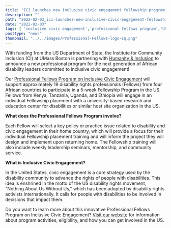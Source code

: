 ```yaml
---
title: "ICI launches new inclusive civic engagement fellowship program for emerging leaders in Africa"
description: ""
path: "2022-02-03_ici-launches-new-inclusive-civic-engagement-fellowship-program-for-emerging-leaders-in-africa.md"
date: "2022-02-03"
tags: [ 'inclusive civic engagement','professional fellows program','US Department of State','Africa','Institute for Community Inclusion','Humantiy & Inclusion']
posttype: "news"
thumbnail: "../../images/Professional-Fellows-logo-sq.png"
---
```


With funding from the US Department of State, the Institute for Community Inclusion (CI) at UMass Boston is partnering with [Humanity & Inclusion](https://www.hi-us.org/) to announce a new professional program for the next generation of African disability leaders committed to inclusive civic engagement!

Our [Professional Fellows Program on Inclusive Civic Engagement](https://pfpinclusion.org/) will support approximately 19 disability rights professionals (Fellows) from four African countries to participate in a 5-week Fellowship Program in the US. Fellows from Kenya, Tanzania, Uganda, and Ethiopia will engage in an individual Fellowship placement with a university-based research and education center for disabilities or similar host site organization in the US.

**What does the Professional Fellows Program involve?**

Each Fellow will select a key policy or practice issue related to disability and civic engagement in their home country, which will provide a focus for their individual Fellowship placement training and will inform the project they will design and implement upon returning home. The Fellowship training will also include weekly leadership seminars, mentorship, and community service.

**What is Inclusive Civic Engagement?**

In the United States, civic engagement is a core strategy used by the disability community to advance the rights of people with disabilities. This idea is enshrined in the motto of the US disability rights movement, “Nothing About Us Without Us,” which has been adopted by disability rights activists internationally. It calls for people with disabilities to be involved in decisions that impact them.

Do you want to learn more about this innovative Professional Fellows Program on Inclusive Civic Engagement? [Visit our website](https://pfpinclusion.org/) for information about program activities, eligibility, and how you can get involved in the US.